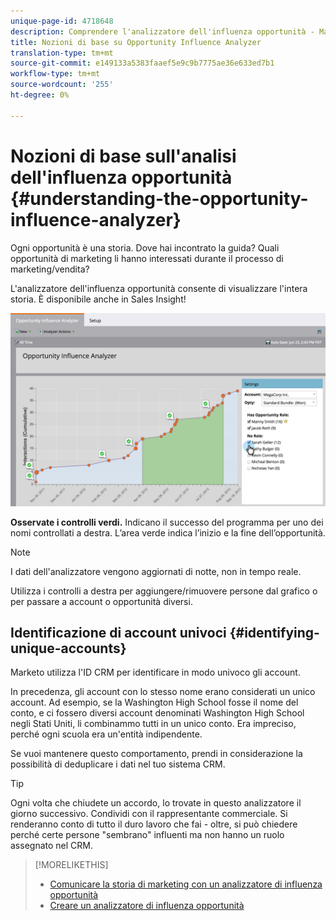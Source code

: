 ```yaml
---
unique-page-id: 4718648
description: Comprendere l'analizzatore dell'influenza opportunità - Marketo Docs - Documentazione del prodotto
title: Nozioni di base su Opportunity Influence Analyzer
translation-type: tm+mt
source-git-commit: e149133a5383faaef5e9c9b7775ae36e633ed7b1
workflow-type: tm+mt
source-wordcount: '255'
ht-degree: 0%

---
```



# Nozioni di base sull&#39;analisi dell&#39;influenza opportunità {#understanding-the-opportunity-influence-analyzer}

Ogni opportunità è una storia. Dove hai incontrato la guida? Quali opportunità di marketing li hanno interessati durante il processo di marketing/vendita?

L&#39;analizzatore dell&#39;influenza opportunità consente di visualizzare l&#39;intera storia. È disponibile anche in Sales Insight!

![](assets/image2015-6-23-14-3a43-3a35-1.png)

**Osservate i controlli verdi.** Indicano il successo del programma per uno dei nomi controllati a destra. L’area verde indica l’inizio e la fine dell’opportunità.

>[!NOTE]
>
>I dati dell&#39;analizzatore vengono aggiornati di notte, non in tempo reale.

Utilizza i controlli a destra per aggiungere/rimuovere persone dal grafico o per passare a account o opportunità diversi.

## Identificazione di account univoci {#identifying-unique-accounts}

Marketo utilizza l&#39;ID CRM per identificare in modo univoco gli account.

In precedenza, gli account con lo stesso nome erano considerati un unico account. Ad esempio, se la Washington High School fosse il nome del conto, e ci fossero diversi account denominati Washington High School negli Stati Uniti, li combinammo tutti in un unico conto. Era impreciso, perché ogni scuola era un&#39;entità indipendente.

Se vuoi mantenere questo comportamento, prendi in considerazione la possibilità di deduplicare i dati nel tuo sistema CRM.

>[!TIP]
>
>Ogni volta che chiudete un accordo, lo trovate in questo analizzatore il giorno successivo. Condividi con il rappresentante commerciale. Si renderanno conto di tutto il duro lavoro che fai - oltre, si può chiedere perché certe persone &quot;sembrano&quot; influenti ma non hanno un ruolo assegnato nel CRM.

>[!MORELIKETHIS]
>
>* [Comunicare la storia di marketing con un analizzatore di influenza opportunità](tell-the-marketing-story-with-an-opportunity-influence-analyzer.md)
>* [Creare un analizzatore di influenza opportunità](create-an-opportunity-influence-analyzer.md)

>



